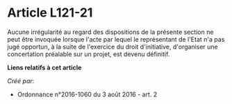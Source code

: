 # Article L121-21

Aucune irrégularité au regard des dispositions de la présente section ne peut être invoquée lorsque l'acte par lequel le
représentant de l'Etat n'a pas jugé opportun, à la suite de l'exercice du droit d'initiative, d'organiser une concertation
préalable sur un projet, est devenu définitif.

**Liens relatifs à cet article**

_Créé par_:

  - Ordonnance n°2016-1060 du 3 août 2016 - art. 2
